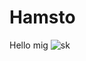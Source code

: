 # Hamsto
Hello mig
![sk](https://user-images.githubusercontent.com/66676164/91086626-78b2a580-e64f-11ea-835c-c2497e75c243.jpg)

